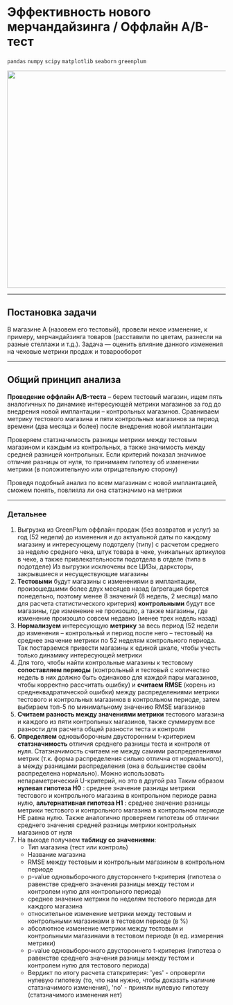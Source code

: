 # Эффективность нового мерчандайзинга / Оффлайн A/B-тест

`pandas`  `numpy`  `scipy` `matplotlib`  `seaborn` `greenplum`


<p align="center">
  <img src="https://oborot.ru/wp-content/uploads/2022/03/lerua-merlen-1-1024x681.jpg" width=800 height=500 />
</p>

---

<h2> Постановка задачи </h2>

В магазине A (назовем его тестовый), провели некое изменение, к примеру, мерчандайзинга товаров (расставили по цветам, разнесли на разные стеллажи и т.д.). Задача — оценить влияние данного изменения на чековые метрики продаж и товарооборот

---

<h2> Общий принцип анализа </h2>
<p>
<b> 
Проведение оффлайн A/B-теста</b> – берем тестовый магазин, ищем пять аналогичных по динамике интересующей метрики магазинов за год до внедрения новой имплантации – контрольных магазинов. Сравниваем метрику тестового магазина и пяти контрольных магазинов за период времени (два месяца и более) после внедрения новой имплантации

Проверяем статзначимость разницы метрики между тестовым магазином и каждым из контрольных, а также значимость между средней разницей контрольных. Если критерий показал значимое отличие разницы от нуля, то принимаем гипотезу об изменении метрики (в положительную или отрицательную сторону)

Проведя подобный анализ по всем магазинам с новой имплантацией, сможем понять, повлияла ли она статзначимо на метрики 
  
<hr>
<h3> Детальнее</h3>
<p> <ol>
    <li>Выгрузка из GreenPlum оффлайн продаж (без возвратов и услуг) за год (52 недели) до изменения и до актуальной даты по каждому магазину и интересующему подотделу (типу) с расчетом среднего за неделю среднего чека, штук товара в чеке, уникальных артикулов в чеке, а также привлекательности подотдела в отделе (типа в подотделе)
Из выгрузки исключены все ЦИЗы, дарксторы, закрывшиеся и несуществующие магазины</li>
    <li><b>Тестовыми</b> будут магазины с изменениями в имплантации, произошедшими более двух месяцев назад (агрегация берется понедельно, поэтому менее 8 значений (8 недель, 2 месяца) мало для расчета статистического критерия)
<b>контрольными</b> будут все магазины, где изменение не произошло, а также магазины, где изменение произошло совсем недавно (менее трех недель назад)</li>
    <li><b>Нормализуем</b> интересующую <b>метрику</b> за весь период (52 недели до изменения – контрольный и период после него – тестовый) на среднее значение метрики по 52 неделям контрольного периода. Так постараемся привести магазины к единой шкале, чтобы учесть только динамику интересующей метрики</li>
    <li>Для того, чтобы найти контрольные магазины к тестовому <b>сопоставляем периоды</b> (контрольный и тестовый с количество недель в них должно быть одинаково для каждой пары магазинов, чтобы корректно рассчитать ошибку) и <b>считаем RMSE</b> (корень из среднеквадратической ошибки) между распределениями метрики тестового и контрольных магазинов в контрольном периоде, затем выбираем топ-5 по минимальному значению RMSE магазинов</li>
    <li><b>Считаем разность между значениями метрики</b> тестового магазина и каждого из пяти контрольных магазинов, также суммируем все разности для расчета общей разности теста и контроля</li>
    <li><b>Определяем</b> одновыборочным двусторонним t-критерием <b>статзначимость</b> отличия среднего разницы теста и контроля от нуля. Статзначимость считаем не между самими распределениями метрик (т.к. форма распределения сильно отлична от нормального), а между разницами распределения (она в большинстве своём распределена нормально). Можно использовать непараметрический U-критерий, но это в другой раз
Таким образом <b>нулевая гипотеза H0</b> : среднее значение разницы метрики тестового и контрольного магазина в контрольном периоде равна нулю, <b>альтернативная гипотеза H1</b> : среднее значение разницы метрики тестового и контрольного магазина в контрольном периоде НЕ равна нулю. Также аналогично проверяем гипотезы об отличии среднего значения средней разницы метрики контрольных магазинов от нуля</li>
    <li>На выходе получаем <b>таблицу со значениями</b>:
    <ul>
        <li>Тип магазина (тест или контроль)</li>
        <li>Название магазина</li>
        <li>RMSE между тестовым и контрольным магазином в контрольном периоде</li>
        <li>p-value одновыборочного двустороннего t-критерия (гипотеза о равенстве среднего значения разницы между тестом и контролем нулю для контрольного периода)</li>
        <li>среднее значение метрики по неделям тестового периода для каждого магазина</li>
        <li>относительное изменение метрики между тестовым и контрольными магазинами в тестовом периоде (в %)</li>
        <li>абсолютное изменение метрики между тестовым и контрольными магазинами в тестовом периоде (в ед. измерения метрики)</li>
        <li>p-value одновыборочного двустороннего t-критерия (гипотеза о равенстве среднего значения разницы между тестом и контролем нулю для тестового периода)</li>
       <li>Вердикт по итогу расчета статкритерия: 'yes' - опровергли нулевую гипотезу (то, что нам нужно, чтобы доказать наличие статзначимого изменения), 'no' - приняли нулевую гипотезу (статзначимого изменения нет)
           </li>
</ol>
</p>
</div>
